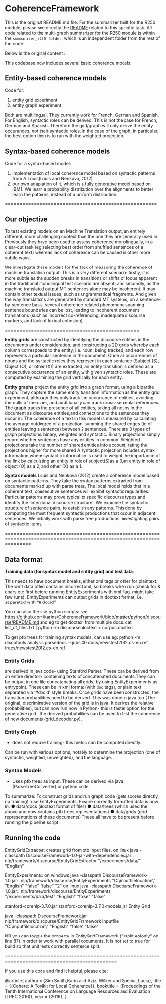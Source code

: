 # CoherenceFramework

This is the original README.md file. For the summarizer built for the R250 module, please see directly the [README](./summarizer_r250/README.md) related to this specific task. All code related to the multi-graph summarizer for the R250 module is within the `summarizer_r250 folder`, which is an independent folder from the rest of the code.

Below is the original content :

This codebase now includes several basic coherence models:

## Entity-based coherence models

Code for:

 1. entity grid experiment
 2. entity graph experiment

Both are multilingual. They currently work for French, German and Spanish.
For English, syntactic roles can be derived. This is not the case for French, German and Spanish.
Therefore the grid/graph will only derive the entity occurances, not their syntactic roles. In the case of the graph, in particular, the best option then is to run with the weighted projection.

## Syntax-based coherence models

Code for a syntax-based model:

1. implementation of local coherence model based on syntactic patterns from A.Louis(Louis and Nenkova, 2012)  
2. our own adaptation of it, which is a fully generative model based on IBM1. We learn a
probability distribution over the alignments to better learn the patterns, instead of a uniform distribution.

=====================================================

## Our objective

To test existing models on an Machine Translation output, an entirely different, more challenging context than the one they are generally used in.
Previously they have been used to assess coherence monolingually, in a clear-cut task (eg selecting best order from
shuffled sentences of a coherent text) whereas lack of coherence can be caused in other more subtle ways.

We investigate these models for the task of measuring the coherence of machine translation output.
This is a very different scenario: ﬁrstly, it is more subtle as the sudden breaks in transitions or shifts of focus apparent in the
traditional monolingual test scenario are absent;
and secondly, as the machine translated output MT sentences alone may be incoherent. It may contain other textual issues, such as ungrammatical fragments.
And given the way translations are generated by standard MT systems, on a sentence-by-sentence basis, several coherence-related phenomena
spanning sentence boundaries can be lost, leading to incoherent document translations
(such as incorrect co-referencing, inadequate discourse markers, and lack of lexical cohesion).

===============================================

**Entity grids** are constructed by identifying the discourse entities in the documents
under consideration, and constructing a 2D grids whereby each column corresponds to the entity,
i.e. noun, being tracked, and each row represents a particular sentence in the document. Once all occurrences of nouns
and the syntactic roles they represent in each sentence (Subject (S), Object (O), or other (X)) are extracted,
an entity transition is deﬁned as a consecutive occurrence of an entity, with given syntactic roles. These are computed
by examining the grid vertically for each entity.

**Entity graphs** project the entity grid into a graph format, using a bipartite graph. They
 capture the same entity transition information as the entity grid experiment, although they
only track the occurrance of entities, avoiding the nulls of the other, and additionally can track
cross-sentenial references. The graph tracks the presence of all entities, taking all nouns in the document as discourse
entities,and connections to the sentences they occur in.
The coherence of a text in this model is measured by calculating the average outdegree
of a projection, summing the shared edges (ie of entities leaving a sentence) between 2 sentences.
There are 3 types of graph projections: binary, weighted and syntactic.
Binary projections simply record whether sentences have any entities in common.
Weighted projections take the number of shared entities into account, rating the projections higher for more shared
A syntactic projection includes syntax information,where syntactic information is used to weight the importance of the link by
calculating an entity in role of subject(S)as a 3,an entity in role of object (O) as a 2, and other (X) as a 1.

**Syntax models**
Louis and Nenkova (2012) create a coherence model based on syntactic patterns.
They take the syntax patterns extracted from documents marked up with parse trees,
The local model holds that in a coherent text, consecutive sentences will exhibit syntactic regularities.
Particular patterns may prove typical to speciﬁc discourse types and identify the ‘intentional discourse structure'.
We examine the syntactic structure of sentence pairs, to establish any patterns.
This done by computing the most frequent syntactic productions that occur in adjacent sentences.
We initially work with parse tree productions, investigating pairs of syntactic items.

=====================================================================================================================

## Data format

**Training data (for syntax model and entity grid) and test data**:

This needs to have document breaks, either xml tags or other for plaintext.
The wmt data often contains incorrect xml, so breaks when run (check for & chars etc
first before running EntityExperiments with xml flag. might take few runs).
EntityExperiments can output grids in doctext format, i.e. separated with “# docid”.

You can also the use python scripts: see
<https://github.com/karins/CoherenceFramework/blob/master/python/discourse/README.md>
and eg to get doctext from multiple docs:
cat list_of_files.txt | python -m discourse.doctext > corpus.doctext

To get ptb trees for training syntax models, can use eg:
python -m discotools analysis parsedocs --jobs 30 docs/newstest2012.cs-en.ref
trees/newstest2012.cs-en.ref

### Entity Grids

are derived in java code- using Stanford Parser. These can be derived from an
entire directory containing texts of concatenated documents.They can be output in
one file concatanating all grids, by using EntityExperiments as entrypoint.
These can be in xml format (with `doc` tags), or plain text separated via ‘#docid’ style
breaks.
Once grids have been constructed, the transition probabilities need to be derived. This was
done in java too (The original, discriminative version of the grid is in java. It derives the relative
probabilities), but can now run now in Python- this is faster option for the generative grid.
The derived probabilities can be used to test the coherence of new documents
(grid_decoder.py).

### Entity Graph

- does not require training- this metric can be computed directly.

Can be run with various options, notably to determine the projection (one of syntactic, weighted,
unweighted), and the language.

### Syntax Models

- Uses ptb trees as input. These can be derived via java (ParseTreeConverter) or python code

To summarize:
To construct grids and run graph code (gets scores directly, no training), use EntityExperiments.
Ensure correctly formatted data is now in:
● data/docs (doctext format of files)
● data/trees (which used the above and now contains ptb trees representations)
● data/grids (grid representations of these documents)
These all have to be present before running the pipeline script.

## Running the code

EntityGridExtractor:
creates grid from ptb input files.
on linux
java -classpath  DiscourseFramework-1.0-jar-with-dependencies.jar:. nlp/framework/discourse/EntityGridExtractor "/experiments/data/" "English"

EntityExperiments:
on windows
java -classpath  DiscourseFramework-1.0.jar:. nlp/framework/discourse/EntityExperiments "C:\\inputfilelocation\\" "English" "false" "false" "2"
on linux
java -classpath  DiscourseFramework-1.0.jar:. nlp/framework/discourse/EntityExperiments "/experiments/data/test" "English" "false" "false"

stanford-corenlp-3.7.0.jar
stanford-corenlp-3.7.0-models.jar
Entity Grid

java -classpath  DiscourseFramework.jar nlp/framework/discourse/EntityGridFramework inputfile
"C:\\inputfilelocation\\" "English" "false" "false"

NB you can toggle the property in EntityGridFramework ("ssplit.eolonly" on line 87) in order to work with parallel documents. It is not set to true for build so that unit tests correctly sentence split.

=============================================================================================

If you use this code and find it helpful, please cite:

@article{
author  = {Sim Smith,Karin and Aziz, Wilker and Specia, Lucia},
title = {{Cohere: A Toolkit for Local Coherence}},
booktitle = {Proceedings of the Tenth International Conference on Language Resources and Evaluation (LREC 2016)},
year = {2016},
}
